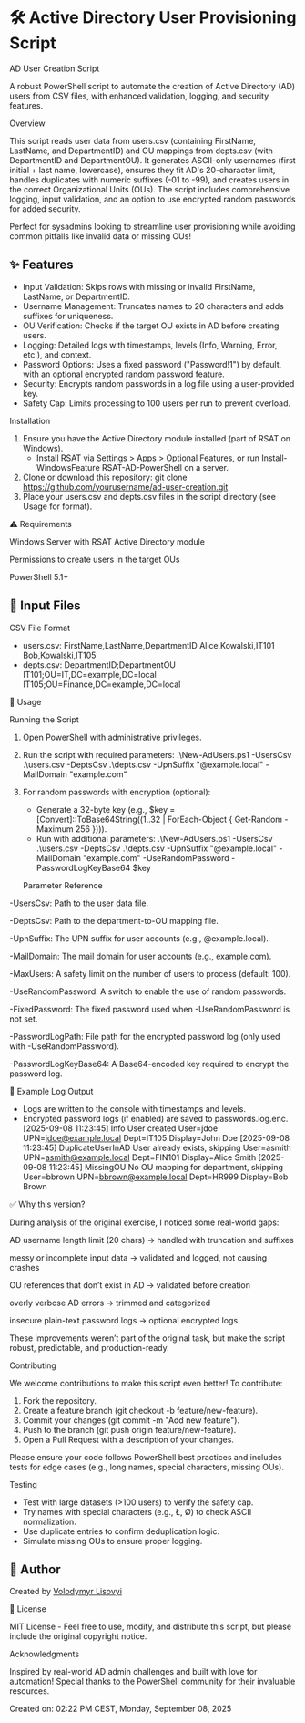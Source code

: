 # 🛠️ Active Directory User Provisioning Script
AD User Creation Script

A robust PowerShell script to automate the creation of Active Directory (AD) users from CSV files, with enhanced validation, logging, and security features.

Overview

This script reads user data from users.csv (containing FirstName, LastName, and DepartmentID) and OU mappings from depts.csv (with DepartmentID and DepartmentOU). It generates ASCII-only usernames (first initial + last name, lowercase), ensures they fit AD's 20-character limit, handles duplicates with numeric suffixes (-01 to -99), and creates users in the correct Organizational Units (OUs). The script includes comprehensive logging, input validation, and an option to use encrypted random passwords for added security.

Perfect for sysadmins looking to streamline user provisioning while avoiding common pitfalls like invalid data or missing OUs!

## ✨ Features
- Input Validation: Skips rows with missing or invalid FirstName, LastName, or DepartmentID.
- Username Management: Truncates names to 20 characters and adds suffixes for uniqueness.
- OU Verification: Checks if the target OU exists in AD before creating users.
- Logging: Detailed logs with timestamps, levels (Info, Warning, Error, etc.), and context.
- Password Options: Uses a fixed password ("Password!1") by default, with an optional encrypted random password feature.
- Security: Encrypts random passwords in a log file using a user-provided key.
- Safety Cap: Limits processing to 100 users per run to prevent overload.

Installation

1. Ensure you have the Active Directory module installed (part of RSAT on Windows).
   - Install RSAT via Settings > Apps > Optional Features, or run Install-WindowsFeature RSAT-AD-PowerShell on a server.
2. Clone or download this repository:
   git clone https://github.com/yourusername/ad-user-creation.git
3. Place your users.csv and depts.csv files in the script directory (see Usage for format).

⚠️ Requirements

Windows Server with RSAT Active Directory module

Permissions to create users in the target OUs

PowerShell 5.1+

## 📂 Input Files

CSV File Format
- users.csv:
  FirstName,LastName,DepartmentID
  Alice,Kowalski,IT101
  Bob,Kowalski,IT105
- depts.csv:
  DepartmentID;DepartmentOU
  IT101;OU=IT,DC=example,DC=local
  IT105;OU=Finance,DC=example,DC=local

🚀 Usage

Running the Script
1. Open PowerShell with administrative privileges.
2. Run the script with required parameters:
   .\New-AdUsers.ps1 -UsersCsv .\users.csv -DeptsCsv .\depts.csv -UpnSuffix "@example.local" -MailDomain "example.com"
3. For random passwords with encryption (optional):
   - Generate a 32-byte key (e.g., $key = [Convert]::ToBase64String((1..32 | ForEach-Object { Get-Random -Maximum 256 }))).
   - Run with additional parameters:
     .\New-AdUsers.ps1 -UsersCsv .\users.csv -DeptsCsv .\depts.csv -UpnSuffix "@example.local" -MailDomain "example.com" -UseRandomPassword -PasswordLogKeyBase64 $key

   Parameter Reference

-UsersCsv: Path to the user data file.

-DeptsCsv: Path to the department-to-OU mapping file.


-UpnSuffix: The UPN suffix for user accounts (e.g., @example.local).

-MailDomain: The mail domain for user accounts (e.g., example.com).

-MaxUsers: A safety limit on the number of users to process (default: 100).

-UseRandomPassword: A switch to enable the use of random passwords.

-FixedPassword: The fixed password used when -UseRandomPassword is not set.

-PasswordLogPath: File path for the encrypted password log (only used with -UseRandomPassword).

-PasswordLogKeyBase64: A Base64-encoded key required to encrypt the password log.  

📜 Example Log Output
- Logs are written to the console with timestamps and levels.
- Encrypted password logs (if enabled) are saved to passwords.log.enc.
[2025-09-08 11:23:45] Info User created User=jdoe UPN=jdoe@example.local Dept=IT105 Display=John Doe
[2025-09-08 11:23:45] DuplicateUserInAD User already exists, skipping User=asmith UPN=asmith@example.local Dept=FIN101 Display=Alice Smith
[2025-09-08 11:23:45] MissingOU No OU mapping for department, skipping User=bbrown UPN=bbrown@example.local Dept=HR999 Display=Bob Brown


✅ Why this version?

During analysis of the original exercise, I noticed some real-world gaps:

AD username length limit (20 chars) → handled with truncation and suffixes

messy or incomplete input data → validated and logged, not causing crashes

OU references that don’t exist in AD → validated before creation

overly verbose AD errors → trimmed and categorized

insecure plain-text password logs → optional encrypted logs

These improvements weren’t part of the original task, but make the script robust, predictable, and production-ready.

Contributing

We welcome contributions to make this script even better! To contribute:
1. Fork the repository.
2. Create a feature branch (git checkout -b feature/new-feature).
3. Commit your changes (git commit -m "Add new feature").
4. Push to the branch (git push origin feature/new-feature).
5. Open a Pull Request with a description of your changes.

Please ensure your code follows PowerShell best practices and includes tests for edge cases (e.g., long names, special characters, missing OUs).

Testing

- Test with large datasets (>100 users) to verify the safety cap.
- Try names with special characters (e.g., Ł, Ø) to check ASCII normalization.
- Use duplicate entries to confirm deduplication logic.
- Simulate missing OUs to ensure proper logging.

## 👤 Author

Created by [Volodymyr Lisovyi](https://www.linkedin.com/in/volodymyr-lisovyi-66447649/)


📜 License

MIT License - Feel free to use, modify, and distribute this script, but please include the original copyright notice.

Acknowledgments

Inspired by real-world AD admin challenges and built with love for automation! Special thanks to the PowerShell community for their invaluable resources.

Created on: 02:22 PM CEST, Monday, September 08, 2025

